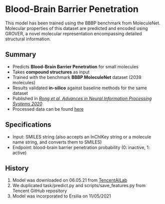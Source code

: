 # Blood-Brain Barrier Penetration

This model has been trained using the BBBP benchmark from MoleculeNet. Molecular properties of this dataset are predicted and encoded using GROVER, a novel molecular representation encompassing detailed structural information.

## Summary
* Predicts **Blood-Brain Barrier Penetration** for small molecules
* Takes **compound structures** as input
* Trained with the benchmark **BBBP MoleculeNet** dataset (2039 molecules)
* Results validated **in-silico** against baseline methods for the same dataset
* Published in [*Rong et al, Advances in Neural Information Processing Systems 2020*](https://papers.nips.cc/paper/2020/hash/94aef38441efa3380a3bed3faf1f9d5d-Abstract.html)
* Processed data can be found [here](https://github.com/tencent-ailab/grover)

## Specifications
* Input: SMILES string (also accepts an InChIKey string or a molecule name string, and converts them to SMILES)
* Endpoint: blood-brain barrier penetration probability (0: inactive, 1: active)

## History
1. Model was downloaded on 06.05.21 from [TencentAILab](https://github.com/tencent-ailab/grover)
2. We duplicated task/predict.py and scripts/save_features.py from Tencent GitHub repository
3. Model was incorporated to Ersilia on 11/05/2021
